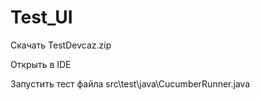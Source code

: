 # Test_UI 
Скачать  TestDevcaz.zip

Открыть в IDE 

Запустить тест файла src\test\java\CucumberRunner.java

